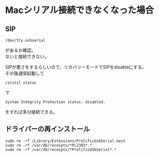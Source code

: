 # Macシリアル接続できなくなった場合

## SIP
```
/dev/tty.usbserial
```
があるか確認。  
ないと接続できない。  

SIPが悪さをするらしいので、リカバリーモードでSIPをdisableにする。  
その後通常起動して
```
csrutil status
```
で
```
System Integrity Protection status: disabled.
```
をすれば多分接続できる。

## ドライバーの再インストール
```
sudo rm -rf /Library/Extensions/ProlificUsbSerial.kext
sudo rm -rf /var/db/receipts/*PL2303*.*
sudo rm -rf /var/db/receipts/*ProlificUSbSerial*.*
```
